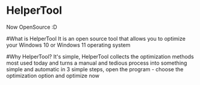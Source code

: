 # HelperTool
Now OpenSource :D

#What is HelperTool
It is an open source tool that allows you to optimize your Windows 10 or Windows 11 operating system


#Why HelperTool?
It's simple, HelperTool collects the optimization methods most used today and turns a manual and tedious process into something simple and automatic in 3 simple steps, open the program - choose the optimization option and optimize now
